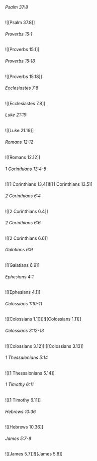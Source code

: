 ###### Psalm 37:8

![[Psalm 37.8]]

###### Proverbs 15:1

![[Proverbs 15.1]]

###### Proverbs 15:18

![[Proverbs 15.18]]

###### Ecclesiastes 7:8

![[Ecclesiastes 7.8]]

###### Luke 21:19

![[Luke 21.19]]

###### Romans 12:12

![[Romans 12.12]]

###### 1 Corinthians 13:4-5

![[1 Corinthians 13.4]]![[1 Corinthians 13.5]]
###### 2 Corinthians 6:4

![[2 Corinthians 6.4]]

###### 2 Corinthians 6:6

![[2 Corinthians 6.6]]

###### Galatians 6:9

![[Galatians 6.9]]

###### Ephesians 4:1

![[Ephesians 4.1]]

###### Colossians 1:10-11

![[Colossians 1.10]]![[Colossians 1.11]]

###### Colossians 3:12-13

![[Colossians 3.12]]![[Colossians 3.13]]

###### 1 Thessalonians 5:14

![[1 Thessalonians 5.14]]

###### 1 Timothy 6:11

![[1 Timothy 6.11]]

###### Hebrews 10:36

![[Hebrews 10.36]]

###### James 5:7-8

![[James 5.7]]![[James 5.8]]